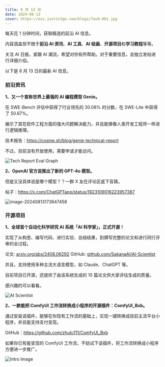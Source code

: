 ```yaml
---
title: 8 月 13 日
date: 2024-08-13
cover: https://oss.justin3go.com/blogs/fav0-001.jpg
---
```


每天花 1 分钟时间，获取精选的前沿 AI 信息。

内容涵盖但不限于**前沿 AI 资讯**、**AI 工具**、**AI 绘画**、**开源项目**和**学习教程**等等。

关注 AI 日报，紧跟 AI 潮流，希望对你有所帮助。对于重要信息，会独立发帖进行详细介绍。

以下是 8 月 13 日的最新 AI 信息。

### 前沿资讯

**1、又一个宣称世界上最强的 AI 编程模型 Genie。** 

在 SWE-Bench 评估中获得了行业领先的 30.08% 的分数，在 SWE-Lite 中获得了 50.67%。

展示了其在软件工程方面的强大问题解决能力，并且能够像人类开发工程师一样进行逻辑推理。

技术报告：https://cosine.sh/blog/genie-technical-report

不过，目前没有开放使用，需要申请才能访问。

![Tech Report Eval Graph](https://cdn.jsdelivr.net/gh/freelander/oss@master/baodian/2024-08-13/swe-leaderboard-vanilla__1_.png)



**2、OpenAI 官方说推出了新的 GPT-4o 模型。**

但是又没具体说是哪个模型？？一群 X 友在评论区底下盲猜。

帖子：https://x.com/ChatGPTapp/status/1823109016223957387

![image-20240813173647458](https://cdn.jsdelivr.net/gh/freelander/oss@master/baodian/2024-08-13/image-20240813173647458.png)



### 开源项目

**1、全球首个自动化科学研究 AI 系统「AI 科学家」，正式开源！**

实现了从构思、编写代码、进行实验、总结结果，到撰写完整的论文和进行同行评审的全过程。

论文: [arxiv.org/abs/2408.06292](https://arxiv.org/abs/2408.06292)
GitHub: [github.com/SakanaAI/AI-Scientist](http://github.com/SakanaAI/AI-Scientist)

并且，支持使用多种主流大语言模型，如 Claude、ChatGPT 等。

目前项目已开源，还提供了由该系统生成的 10 篇论文供大家评估生成的质量。

感兴趣的可以看看。

![AI Scientist](https://cdn.jsdelivr.net/gh/freelander/oss@master/ai-daily/2024-08-13/AI%20Scientist.gif)

**2、一款能把 ComfyUI 工作流转换成小程序的开源插件：ComfyUI_Bxb。**

通过安装该插件，能够在你现有工作流的基础上，实现一键转换成目前主流平台小程序，并且能支持支付变现。

GitHub：https://github.com/zhulu111/ComfyUI_Bxb

如果你已有能变现的 ComfyUI 工作流，不妨试下该插件，将工作流转换成小程序方便进一步推广。

![Intro Image](https://cdn.jsdelivr.net/gh/freelander/oss@master/ai-daily/2024-08-13/sdbxb1-20240813202426214.png)





